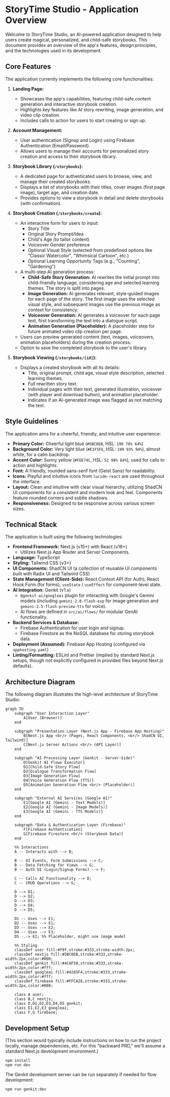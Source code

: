 
# StoryTime Studio - Application Overview

Welcome to StoryTime Studio, an AI-powered application designed to help users create magical, personalized, and child-safe storybooks. This document provides an overview of the app's features, design principles, and the technologies used in its development.

## Core Features

The application currently implements the following core functionalities:

1.  **Landing Page:**
    *   Showcases the app's capabilities, featuring child-safe content generation and interactive storybook creation.
    *   Highlights key features like AI story rewriting, image generation, and video clip creation.
    *   Includes calls to action for users to start creating or sign up.

2.  **Account Management:**
    *   User authentication (Signup and Login) using Firebase Authentication (Email/Password).
    *   Allows users to manage their accounts for personalized story creation and access to their storybook library.

3.  **Storybook Library (`/storybooks`):**
    *   A dedicated page for authenticated users to browse, view, and manage their created storybooks.
    *   Displays a list of storybooks with their titles, cover images (first page image), target age, and creation date.
    *   Provides options to view a storybook in detail and delete storybooks (with confirmation).

4.  **Storybook Creation (`/storybooks/create`):**
    *   An interactive form for users to input:
        *   Story Title
        *   Original Story Prompt/Idea
        *   Child's Age (to tailor content)
        *   Voiceover Gender preference
        *   Optional Visual Style (selected from predefined options like "Classic Watercolor", "Whimsical Cartoon", etc.)
        *   Optional Learning Opportunity Tags (e.g., "Counting", "Gardening")
    *   A multi-step AI generation process:
        *   **Child-Safe Story Generation:** AI rewrites the initial prompt into child-friendly language, considering age and selected learning themes. The story is split into pages.
        *   **Image Generation:** AI generates relevant, style-guided images for each page of the story. The first image uses the selected visual style, and subsequent images use the previous image as context for consistency.
        *   **Voiceover Generation:** AI generates a voiceover for each page text, first transforming the text into a dialogue script.
        *   **Animation Generation (Placeholder):** A placeholder step for future animated video clip creation per page.
    *   Users can preview generated content (text, images, voiceovers, animation placeholders) during the creation process.
    *   Option to save the completed storybook to the user's library.

5.  **Storybook Viewing (`/storybooks/[id]`):**
    *   Displays a created storybook with all its details:
        *   Title, original prompt, child age, visual style description, selected learning themes.
        *   Full rewritten story text.
        *   Individual pages with their text, generated illustration, voiceover (with player and download button), and animation placeholder.
        *   Indicates if an AI-generated image was flagged as not matching the text.

## Style Guidelines

The application aims for a cheerful, friendly, and intuitive user experience:

*   **Primary Color:** Cheerful light blue (`#5BC0EB`, HSL: `199 78% 64%`)
*   **Background Color:** Very light blue (`#E1F5FE`, HSL: `199 93% 94%`), almost white, for a calm backdrop.
*   **Accent Color:** Sunny yellow (`#FDE74C`, HSL: `52 98% 64%`), used for calls to action and highlights.
*   **Font:** A friendly, rounded sans-serif font (Geist Sans) for readability.
*   **Icons:** Playful and intuitive icons from `lucide-react` are used throughout the interface.
*   **Layout:** Clean and intuitive with clear visual hierarchy, utilizing ShadCN UI components for a consistent and modern look and feel. Components feature rounded corners and subtle shadows.
*   **Responsiveness:** Designed to be responsive across various screen sizes.

## Technical Stack

The application is built using the following technologies:

*   **Frontend Framework:** Next.js (v15+) with React (v18+)
    *   Utilizes Next.js App Router and Server Components.
*   **Language:** TypeScript
*   **Styling:** Tailwind CSS (v3+)
*   **UI Components:** ShadCN UI (a collection of reusable UI components built with Radix UI and Tailwind CSS)
*   **State Management (Client-Side):** React Context API (for Auth), React Hook Form (for forms), `useState` / `useEffect` for component-level state.
*   **AI Integration:** Genkit (v1.x)
    *   `@genkit-ai/googleai` plugin for interacting with Google's Gemini models (including `gemini-2.0-flash-exp` for image generation and `gemini-2.5-flash-preview-tts` for voice).
    *   AI flows are defined in `src/ai/flows/` for modular GenAI functionality.
*   **Backend Services & Database:**
    *   Firebase Authentication for user login and signup.
    *   Firebase Firestore as the NoSQL database for storing storybook data.
*   **Deployment (Assumed):** Firebase App Hosting (configured via `apphosting.yaml`)
*   **Linting/Formatting:** ESLint and Prettier (implied by standard Next.js setups, though not explicitly configured in provided files beyond Next.js defaults).

## Architecture Diagram

The following diagram illustrates the high-level architecture of StoryTime Studio:

```mermaid
graph TD
    subgraph "User Interaction Layer"
        A[User (Browser)]
    end

    subgraph "Presentation Layer (Next.js App - Firebase App Hosting)"
        B[Next.js App <br/> (Pages, React Components, <br/> ShadCN UI, Tailwind)]
        C[Next.js Server Actions <br/> (API Layer)]
    end

    subgraph "AI Processing Layer (Genkit - Server-Side)"
        D[Genkit AI Flows Executor]
        D1[Child-Safe Story Flow]
        D2[Dialogue Transformation Flow]
        D3[Image Generation Flow]
        D4[Voice Generation Flow (TTS)]
        D5[Animation Generation Flow <br/> (Placeholder)]
    end

    subgraph "External AI Services (Google AI)"
        E1[Google AI (Gemini - Text Models)]
        E2[Google AI (Gemini - Image Models)]
        E3[Google AI (Gemini - TTS Models)]
    end

    subgraph "Data & Authentication Layer (Firebase)"
        F[Firebase Authentication]
        G[Firebase Firestore <br/> (Storybook Data)]
    end

    %% Interactions
    A -- Interacts with --> B;

    B -- UI Events, Form Submissions --> C;
    B -- Data Fetching for Views --> G;
    B -- Auth UI (Login/Signup Forms) --> F;

    C -- Calls AI Functionality --> D;
    C -- CRUD Operations --> G;

    D --> D1;
    D --> D2;
    D --> D3;
    D --> D4;
    D --> D5;

    D1 -- Uses --> E1;
    D2 -- Uses --> E1;
    D3 -- Uses --> E2;
    D4 -- Uses --> E3;
    D5 -.-> E2; %% Placeholder, might use image model

    %% Styling
    classDef user fill:#f9f,stroke:#333,stroke-width:2px;
    classDef nextjs fill:#5BC0EB,stroke:#333,stroke-width:2px,color:#000;
    classDef genkit fill:#4CAF50,stroke:#333,stroke-width:2px,color:#fff;
    classDef googleai fill:#4285F4,stroke:#333,stroke-width:2px,color:#fff;
    classDef firebase fill:#FFCA28,stroke:#333,stroke-width:2px,color:#000;

    class A user;
    class B,C nextjs;
    class D,D1,D2,D3,D4,D5 genkit;
    class E1,E2,E3 googleai;
    class F,G firebase;
```

## Development Setup

(This section would typically include instructions on how to run the project locally, manage dependencies, etc. For this "backward PRD," we'll assume a standard Next.js development environment.)

```
npm install
npm run dev
```

The Genkit development server can be run separately if needed for flow development:
```
npm run genkit:dev
```
